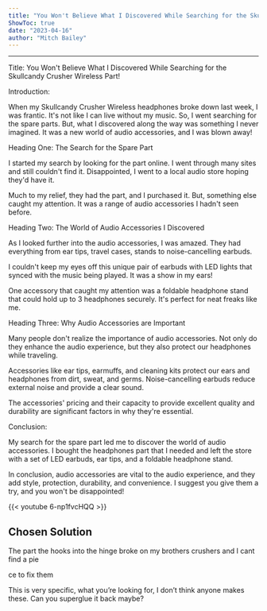 ```yaml
---
title: "You Won't Believe What I Discovered While Searching for the Skullcandy Crusher Wireless Part!"
ShowToc: true 
date: "2023-04-16"
author: "Mitch Bailey"
---
```

*****
Title: You Won't Believe What I Discovered While Searching for the Skullcandy Crusher Wireless Part!

Introduction:

When my Skullcandy Crusher Wireless headphones broke down last week, I was frantic. It's not like I can live without my music. So, I went searching for the spare parts. But, what I discovered along the way was something I never imagined. It was a new world of audio accessories, and I was blown away!

Heading One: The Search for the Spare Part

I started my search by looking for the part online. I went through many sites and still couldn't find it. Disappointed, I went to a local audio store hoping they'd have it.

Much to my relief, they had the part, and I purchased it. But, something else caught my attention. It was a range of audio accessories I hadn't seen before.

Heading Two: The World of Audio Accessories I Discovered

As I looked further into the audio accessories, I was amazed. They had everything from ear tips, travel cases, stands to noise-cancelling earbuds.

I couldn't keep my eyes off this unique pair of earbuds with LED lights that synced with the music being played. It was a show in my ears!

One accessory that caught my attention was a foldable headphone stand that could hold up to 3 headphones securely. It's perfect for neat freaks like me.

Heading Three: Why Audio Accessories are Important

Many people don't realize the importance of audio accessories. Not only do they enhance the audio experience, but they also protect our headphones while traveling.

Accessories like ear tips, earmuffs, and cleaning kits protect our ears and headphones from dirt, sweat, and germs. Noise-cancelling earbuds reduce external noise and provide a clear sound.

The accessories' pricing and their capacity to provide excellent quality and durability are significant factors in why they're essential.

Conclusion:

My search for the spare part led me to discover the world of audio accessories. I bought the headphones part that I needed and left the store with a set of LED earbuds, ear tips, and a foldable headphone stand.

In conclusion, audio accessories are vital to the audio experience, and they add style, protection, durability, and convenience. I suggest you give them a try, and you won't be disappointed!

{{< youtube 6-np1fvcHQQ >}} 



## Chosen Solution
 The part the hooks into the hinge broke on my brothers crushers and I cant find a pie

ce to fix them

 This is very specific, what you’re looking for, I don’t think anyone makes these.
Can you superglue it back maybe?




